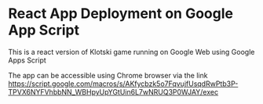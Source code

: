# React App Deployment on Google App Script 

This is a react version of Klotski game running on Google Web using Google Apps Script 

The app can be accessible using Chrome browser via the link <br>
https://script.google.com/macros/s/AKfycbzk5o7FqvujfUsqdRwPtb3P-TPVX6NYFVhbbNN_WBHpyUpYGtUin6L7wNRUQ3P0WJAY/exec
